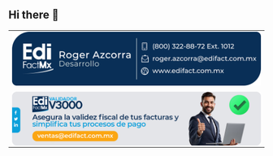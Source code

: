 ## Hi there 👋
<!DOCTYPE html>
<html lang="es">
<head>
<meta charset="UTF-8">
<meta name="viewport" content="width=device-width, initial-scale=1.0">
<title>Firma de correo</title>
</head>
<body>
  <table cellspacing="0" cellpadding="0" border="0">
    <tr>
      <td style="padding-bottom: 10px;">
        <a href="https://edifact.com.mx/" target="_blank"><img src="https://github.com/Mkt-EdifactMX/firmas-2024/raw/main/roger-azcorra.png" alt="roger-azcorra" width="550" style="display:block;"></a>
      </td>
    </tr>
    <tr>
      <td>
        <a href="https://edifact.com.mx/" target="_blank"><img src="https://raw.githubusercontent.com/Mkt-EdifactMX/firmas-2024/main/Banner.png" alt="Banner" width="550" style="display:block;"></a>
      </td>
    </tr>
  </table>
</body>
</html>

